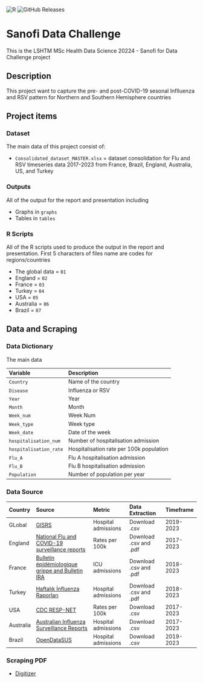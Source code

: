 
<img src="Output/banner.gif" width="850" height="500"/>

![R](https://img.shields.io/badge/r-%23276DC3.svg?style=for-the-badge&logo=r&logoColor=white)
![GitHub Releases](https://img.shields.io/badge/available-syntax-blue)


# Sanofi Data Challenge

This is the LSHTM MSc Health Data Science 20224 - Sanofi for Data Challenge project

## Description
This project want to capture the pre- and post-COVID-19 sesonal Inflluenza and RSV pattern for Northern and Southern Hemisphere countries 

## Project items
### Dataset
The main data of this project consist of:
- `Consolidated_dataset_MASTER.xlsx` = dataset consolidation for Flu and RSV timeseries data 2017-2023 from France, Brazil, England, Australia, US, and Turkey

### Outputs
All of the output for the report and presentation including 
- Graphs in `graphs`
- Tables in `tables` 

### R Scripts
All of the R scripts used to produce the output in the report and presentation. First 5 characters of files name are codes for regions/countries 
- The global data =  `01`
- England = `02`
- France = `03`
- Turkey = `04`
- USA = `05`
- Australia = `06`
- Brazil = `07`

## Data and Scraping
### Data Dictionary
The main data

| Variable       | Description |
| :--------------| :---------- |
|`Country`       |Name of the country |
|`Disease`        |Influenza or RSV |
|`Year`           |Year |
|`Month`          |Month |
|`Week_num`       |Week Num  |
|`Week_type`      |Week type |
|`Week_date`      |Date of the week |
|`hospitalisation_num` |Number of hospitalisation admission |
|`hospitalisation_rate`|Hospitalisation rate per 100k population |
|`Flu_A`  |Flu A hospitalisation admission |
|`Flu_B`  | Flu B hospitalisation admission |
|`Population` |Number of population per year |

### Data Source

| Country | Source                                                                                                                    | Metric              | Data Extraction        | Timeframe |
| :------ | :------------------------------------------------------------------------------------------------------------------------ | :------------------ | :--------------------- | :-------- |
| GLobal  | [GISRS](https://www.who.int/teams/global-influenza-programme/surveillance-and-monitoring/influenza-surveillance-outputs)  | Hospital admissions | Download .csv          | 2019-2023 |
| England | [National Flu and COVID-19 surveillance reports](https://www.gov.uk/government/collections/weekly-national-flu-reports)   | Rates per 100k      | Download .csv and .pdf | 2017-2023 | 
| France  | [Bulletin épidémiologique grippe and Bulletin IRA](https://www.santepubliquefrance.fr)                                    | ICU admissions      | Download .csv and .pdf | 2018-2023 | 
| Turkey  | [Haftalık İnfluenza Raporları ](https://grip.saglik.gov.tr/tr/haftalik-influenza-raporu)                                  | Hospital admissions | Download .csv and .pdf | 2018-2023 | 
| USA     | [CDC RESP-NET](https://www.cdc.gov/surveillance/resp-net/dashboard.html)                                                  | Rates per 100k      | Download .csv          | 2017-2023 | 
| Australia  | [Australian Influenza Surveillance Reports ](https://www.health.gov.au/resources/collections/australian-influenza-surveillance-reports-2023)    | Hospital admissions    | Download .csv   | 2017-2023 | 
| Brazil  | [OpenDataSUS](https://opendatasus.saude.gov.br)                                                                           | Hospital admissions | Download .csv          | 2019-2023 | 

### Scraping PDF
- [Digitizer](https://apps.automeris.io/wpd/)




